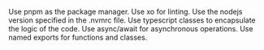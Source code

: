 Use pnpm as the package manager.
Use xo for linting.
Use the nodejs version specified in the .nvmrc file.
Use typescript classes to encapsulate the logic of the code.
Use async/await for asynchronous operations.
Use named exports for functions and classes.
